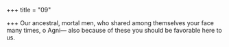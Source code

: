 +++
title = "09"

+++
Our ancestral, mortal men, who shared among themselves your face  many times, o Agni—
also because of these you should be favorable here to us.